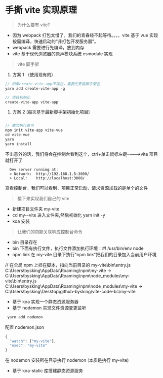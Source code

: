# 手撕 vite 实现原理

> 为什么要有 vite?

- 因为 webpack 打包太慢了，我们的青春经不起等待。。。，vite 基于 vue 实现按需编译，快速启动的“非打包开发服务器”。
- webpack 需要进行先编译，放到内存
- vite 基于现代浏览器的原声模块系统 esmodule 实现

> vite 脚手架

1. 方案 1 （使用现有的）

```js
// 如果create-vite-app不存在，需要先安装脚手架包
yarn add create-vite-app -g

// 项目初始化
create-vite-app vite-app
```

1. 方案 2 (每次基于最新脚手架初始化项目)

```js

// 依次执行命令
npm init vite-app vite-vue
cd vite-vue
yarn
yarn install
```

不出意外的话，我们将会在控制台看到这个，ctrl+单击鼠标左键---->vite 项目就打开了

```
  Dev server running at:
  > Network:  http://192.168.1.5:3000/
  > Local:    http://localhost:3000/

```

查看控制台，我们可以看到，项目正常启动，请求资源加载的是单个的文件

> 接下来实现我们自己的 vite

- 新建项目文件夹 my-vite
- cd my--vite 进入文件夹,然后初始化 yarn init -y
- koa 安装

> 让我们的包能关联响应控制台命令

- bin 目录存在
- bin 下面有执行文件，执行文件添加执行环境：#! /usr/bin/env node
- npm link 在 my-vite 目录下执行"npm link"把我们的目录加入当前用户环境

// 在全局 npm 上挂在脚本，指向当前目录的 my-vite\bin\entry.js
C:\Users\bysking\AppData\Roaming\npm\my-vite -> C:\Users\bysking\AppData\Roaming\npm\node_modules\my-vite\bin\entry.js
C:\Users\bysking\AppData\Roaming\npm\node_modules\my-vite -> C:\Users\bysking\Desktop\github-bysking\vite-code-bc\my-vite

- 基于 koa 实现一个静态资源服务器
- 基于 nodemon 实现文件资源变更监听

```js
 yarn add nodemon
```

配置 nodemon.json

```js
{
  "watch": ["my-vite"],
  "exec": "my-vite"
}
```

在 nodemon 安装所在目录执行 nodemon (本质是执行 my-vite)

- 基于 koa-static 库搭建静态资源服务

